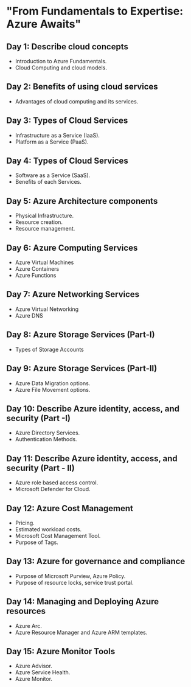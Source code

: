 # "From Fundamentals to Expertise: Azure Awaits"



## Day 1: Describe cloud concepts
- Introduction to Azure Fundamentals.
- Cloud Computing and cloud models.

## Day 2: Benefits of using cloud services
- Advantages of cloud computing and its services.
 
## Day 3: Types of Cloud Services
- Infrastructure as a Service (IaaS).
- Platform as a Service (PaaS).

## Day 4: Types of Cloud Services
- Software as a Service (SaaS).
- Benefits of each Services.

## Day 5: Azure Architecture components 
- Physical Infrastructure.
- Resource creation.
- Resource management.

## Day 6: Azure Computing Services
- Azure Virtual Machines
- Azure Containers
- Azure Functions

## Day 7: Azure Networking Services
- Azure Virtual Networking 
- Azure DNS

## Day 8: Azure Storage Services (Part-I)
- Types of Storage Accounts

## Day 9:  Azure Storage Services (Part-II)
- Azure Data Migration options.
- Azure File Movement options.

## Day 10: Describe Azure identity, access, and security (Part -I)
- Azure Directory Services.
- Authentication Methods.

## Day 11: Describe Azure identity, access, and security (Part - II)
- Azure role based access control.
- Microsoft Defender for Cloud.

## Day 12: Azure Cost Management
- Pricing.
- Estimated workload costs.
- Microsoft Cost Management Tool.
- Purpose of Tags.

## Day 13: Azure for governance and compliance
- Purpose of Microsoft Purview, Azure Policy.
- Purpose of resource locks, service trust portal.

## Day 14: Managing and Deploying Azure resources
- Azure Arc.
- Azure Resource Manager and Azure ARM templates.

## Day 15: Azure Monitor Tools
- Azure Advisor.
- Azure Service Health.
- Azure Monitor.



